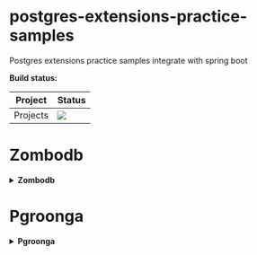 # postgres-extensions-practice-samples
Postgres extensions practice samples integrate with spring boot

**Build status:**

| Project | Status |
| --- | --- |
| Projects | ![](https://travis-ci.com/uuhnaut69/postgres-extensions-practice-samples.svg?branch=master) |

# Zombodb

<details>
  <summary><b>Zombodb</b></summary>
  
  <p>
Zombodb brings powerful text-search and analytics features to Postgres by using Elasticsearch as an index type. Its comprehensive query language and SQL functions enable new and creative ways to query your relational data.
  </p>
  
  <p>
    
  - Clone zombodb from source https://github.com/zombodb/zombodb.git

  - Using terminal go to clone folder

  - Config pg_config must be in your $PATH and be the binary for your target Postgres installation. Examples:
  
  ``` bash
  
  export PATH="$PATH:/Applications/Postgres.app/Contents/Versions/10/bin"
  ```
  
  - Make install 
  
  ``` bash
  
  make clean install
  
  ```
  
  - Go to directory /Users/uuhnaut/Library/Application\ Support/Postgres/var-10/ and add this to postgresql.conf && restart postgres
  
  ``` bash
  
  zdb.default_elasticsearch_url = 'http://localhost:9200/'
  ```
  
  - Init db in this example following offical github of zombodb https://github.com/zombodb/zombodb/blob/master/TUTORIAL.md
  </p>
</details>

# Pgroonga

<details>
  <summary><b>Pgroonga</b></summary>
  <p>
    PGroonga is a PostgreSQL extension to use Groonga as the index.

PostgreSQL supports full text search against languages that use only alphabet and digit. It means that PostgreSQL doesn't support full text search against Japanese, Chinese and so on. You can use super fast full text search feature against all languages by installing PGroonga into your PostgreSQL!
  </p>
  
  <p>
  - Run docker
  
  ``` bash
  
  cd spring-boot-pgroonga-samples && docker-compose up -d
  ```
  </p> 

  - Add extension to db
  
  ``` bash
  
  create extension pgroonga;
  ```
  
  - Generate dummy data endpoint
  
  ``` bash
  
  [POST] localhost:8080/accounts
  ```
  
  - Query endpoint:
  
  ``` bash
  
  [GET] localhost:8080/accounts?text=Thomas
  ```
</details>
